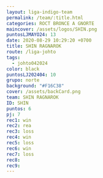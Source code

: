 ```yaml
---
layout: liga-indigo-team
permalink: /team/:title.html
categories: ROCT BRONCE A GNORTE
maincover: /assets/logos/SHIN.png
puntosLJMAYO24: 13
date: 2020-08-29 10:29:20 +0700
title: SHIN RAGNAROK
route: /liga-johto
tags:
  - johto042024
color: black
puntosLJ202404: 10
grupo: norte
background: "#F16C38"
cover: /assets/backCard.png
team: SHIN RAGNAROK
ID: SHIN
puntos: 6
pj: 7
rec1: win
rec2: rea
rec3: loss
rec4: win
rec5: loss
rec6: win
rec7: loss
rec8: 
rec9:
---
```

